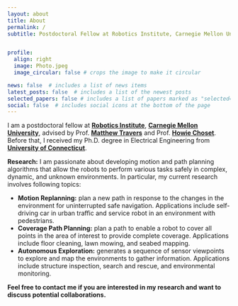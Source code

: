 ```yaml
---
layout: about
title: About
permalink: /
subtitle: Postdoctoral Fellow at Robotics Institute, Carnegie Mellon University, Pittsburgh, PA, USA.


profile:
  align: right
  image: Photo.jpeg
  image_circular: false # crops the image to make it circular

news: false  # includes a list of news items
latest_posts: false  # includes a list of the newest posts
selected_papers: false # includes a list of papers marked as "selected={true}"
social: false  # includes social icons at the bottom of the page
---
```


I am a postdoctoral fellow at [<b>Robotics Institute</b>](https://www.ri.cmu.edu/), [<b>Carnegie Mellon University</b>](https://www.cmu.edu/), advised by Prof. [<b>Matthew Travers</b>](https://www.ri.cmu.edu/ri-faculty/matthew-j-travers/) and Prof. [<b>Howie Choset</b>](https://www.ri.cmu.edu/ri-faculty/howie-choset/). Before that, I received my Ph.D. degree in Electrical Engineering from [<b>University of Connecticut</b>](https://uconn.edu/).

**Research:** I am passionate about developing motion and path planning algorithms that allow the robots to perform various tasks safely in complex, dynamic, and unknown environments. In particular, my current research involves following topics:

- **Motion Replanning:** plan a new path in response to the changes in the environment for uninterrupted safe navigation. Applications include self-driving car in urban traffic and service robot in an environment with pedestrians.
- **Coverage Path Planning:** plan a path to enable a robot to cover all points in the area of interest to provide complete coverage. Applications include floor cleaning, lawn mowing, and seabed mapping.
- **Autonomous Exploration:** generates a sequence of sensor viewpoints to explore and map the environments to gather information. Applications include structure inspection, search and rescue, and environmental monitoring.

**Feel free to contact me if you are interested in my research and want to discuss potential collaborations.**

